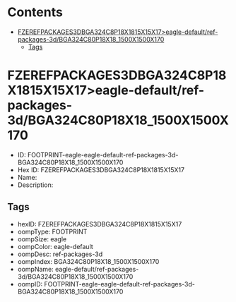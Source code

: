 



Contents
========

* [FZEREFPACKAGES3DBGA324C8P18X1815X15X17>eagle-default/ref-packages-3d/BGA324C80P18X18_1500X1500X170](#fzerefpackages3dbga324c8p18x1815x15x17eagle-defaultref-packages-3dbga324c80p18x18_1500x1500x170)
	* [Tags](#tags)

# FZEREFPACKAGES3DBGA324C8P18X1815X15X17>eagle-default/ref-packages-3d/BGA324C80P18X18_1500X1500X170

- ID: FOOTPRINT-eagle-eagle-default-ref-packages-3d-BGA324C80P18X18_1500X1500X170
- Hex ID: FZEREFPACKAGES3DBGA324C8P18X1815X15X17
- Name: 
- Description: 

## Tags

- hexID: FZEREFPACKAGES3DBGA324C8P18X1815X15X17
- oompType: FOOTPRINT
- oompSize: eagle
- oompColor: eagle-default
- oompDesc: ref-packages-3d
- oompIndex: BGA324C80P18X18_1500X1500X170
- oompName: eagle-default/ref-packages-3d/BGA324C80P18X18_1500X1500X170
- oompID: FOOTPRINT-eagle-eagle-default-ref-packages-3d-BGA324C80P18X18_1500X1500X170
